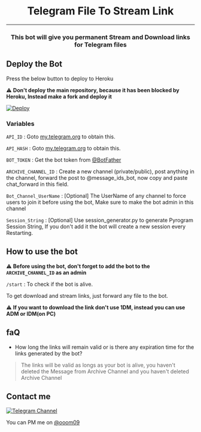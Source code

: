 <h1 align="center">Telegram File To Stream Link</h1>

<hr>

<h3 align='center'>
    This bot will give you permanent Stream and Download links for Telegram files
</h3>


## Deploy the Bot

Press the below button to deploy to Heroku

:warning: **Don't deploy the main repository, because it has been blocked by Heroku, Instead make a fork and deploy it**

[![Deploy](https://www.herokucdn.com/deploy/button.svg)](https://heroku.com/deployBatmanx86/FileToLink)


### Variables

`API_ID` : Goto [my.telegram.org](https://my.telegram.org) to obtain this.

`API_HASH` : Goto [my.telegram.org](https://my.telegram.org) to obtain this.

`BOT_TOKEN` : Get the bot token from [@BotFather](https://telegram.dog/BotFather)

`ARCHIVE_CHANNEL_ID` : Create a new channel (private/public), post anything in the channel, forward the post to @message_ids_bot, now copy and paste chat_forward in this field. 

`Bot_Channel_UserName` : [Optional] The UserName of any channel to force users to join it before using the bot, Make sure to make the bot admin in this channel

`Session_String` : [Optional] Use session_generator.py to generate Pyrogram Session String, If you don't add it the bot will create a new session every Restarting.


## How to use the bot

:warning: **Before using the  bot, don't forget to add the bot to the `ARCHIVE_CHANNEL_ID` as an admin**
 
`/start` : To check if the bot is alive.

To get download and stream links, just forward any file to the bot.

:warning: **If you want to download the link don't use 1DM, instead you can use ADM or IDM(on PC)**

## faQ

- How long the links will remain valid or is there any expiration time for the links generated by the bot?
> The links will be valid as longs as your bot is alive, you haven't deleted the Message from Archive Channel and you haven't deleted Archive Channel

## Contact me

[![Telegram Channel](https://img.shields.io/static/v1?label=Join&message=Telegram%20Channel&color=blueviolet&style=for-the-badge&logo=telegram&logoColor=violet)](https://telegram.me/shadow_bots)


You can PM me on [@ooom09](https://telegram.me/ooom09)
